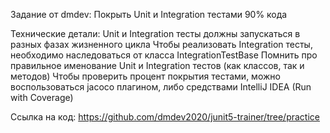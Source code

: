 Задание от dmdev:
Покрыть Unit и Integration тестами 90% кода

Технические детали:
Unit и Integration тесты должны запускаться в разных фазах жизненного цикла
Чтобы реализовать Integration тесты, необходимо наследоваться от класса IntegrationTestBase
Помнить про правильное именование Unit и Integration тестов (как классов, так и методов)
Чтобы проверить процент покрытия тестами, можно воспользоваться jacoco плагином, либо средствами IntelliJ IDEA (Run with Coverage)

Ссылка на код:
https://github.com/dmdev2020/junit5-trainer/tree/practice

